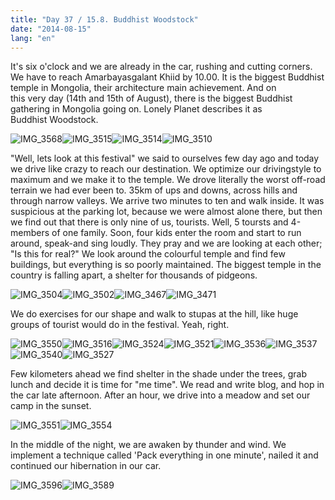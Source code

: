 ```yaml
---
title: "Day 37 / 15.8. Buddhist Woodstock"
date: "2014-08-15"
lang: "en"
---
```


It's six o'clock and we are already in the car, rushing and cutting corners. We have to reach Amarbayasgalant Khiid by 10.00. It is the biggest Buddhist temple in Mongolia, their architecture main achievement. And on this very day (14th and 15th of August), there is the biggest Buddhist gathering in Mongolia going on. Lonely Planet describes it as Buddhist Woodstock.

![IMG_3568](../images/IMG_3568.jpg)![IMG_3515](../images/IMG_3515.jpg)![IMG_3514](../images/IMG_3514.jpg)![IMG_3510](../images/IMG_3510.jpg)

"Well, lets look at this festival" we said to ourselves few day ago and today we drive like crazy to reach our destination. We optimize our drivingstyle to maximum and we make it to the temple. We drove literally the worst off-road terrain we had ever been to. 35km of ups and downs, across hills and through narrow valleys. We arrive two minutes to ten and walk inside. It was suspicious at the parking lot, because we were almost alone there, but then we find out that there is only nine of us, tourists. Well, 5 toursts and 4-members of one family. Soon, four kids enter the room and start to run around, speak-and sing loudly. They pray and we are looking at each other; "Is this for real?" We look around the colourful temple and find few buildings, but everything is so poorly maintained. The biggest temple in the country is falling apart, a shelter for thousands of pidgeons.

![IMG_3504](../images/IMG_3504.jpg)![IMG_3502](../images/IMG_3502.jpg)![IMG_3467](../images/IMG_3467.jpg)![IMG_3471](../images/IMG_3471.jpg)

We do exercises for our shape and walk to stupas at the hill, like huge groups of tourist would do in the festival. Yeah, right.

![IMG_3550](../images/IMG_3550.jpg)![IMG_3516](../images/IMG_3516.jpg)![IMG_3524](../images/IMG_3524.jpg)![IMG_3521](../images/IMG_3521.jpg)![IMG_3536](../images/IMG_3536.jpg)![IMG_3537](../images/IMG_3537.jpg)![IMG_3540](../images/IMG_3540.jpg)![IMG_3527](../images/IMG_3527.jpg)

Few kilometers ahead we find shelter in the shade under the trees, grab lunch and decide it is time for "me time". We read and write blog, and hop in the car late afternoon. After an hour, we drive into a meadow and set our camp in the sunset.

![IMG_3551](../images/IMG_3551.jpg)![IMG_3554](../images/IMG_3554.jpg)

In the middle of the night, we are awaken by thunder and wind. We implement a technique called 'Pack everything in one minute', nailed it and continued our hibernation in our car.

![IMG_3596](../images/IMG_3596.jpg)![IMG_3589](../images/IMG_3589.jpg)
